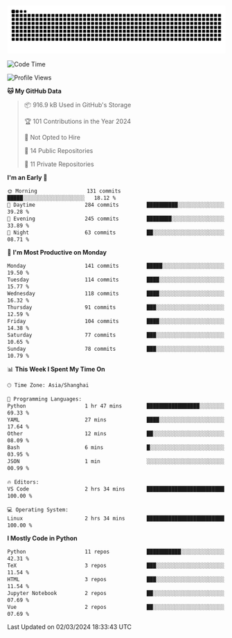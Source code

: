 ![](https://raw.githubusercontent.com/BorisYang326/BorisYang326/output/github-contribution-grid-snake-dark.svg)

<!--START_SECTION:waka-->
![Code Time](http://img.shields.io/badge/Code%20Time-38%20hrs%204%20mins-blue)

![Profile Views](http://img.shields.io/badge/Profile%20Views-0-blue)

**🐱 My GitHub Data** 

> 📦 916.9 kB Used in GitHub's Storage 
 > 
> 🏆 101 Contributions in the Year 2024
 > 
> 🚫 Not Opted to Hire
 > 
> 📜 14 Public Repositories 
 > 
> 🔑 11 Private Repositories 
 > 
**I'm an Early 🐤** 

```text
🌞 Morning                131 commits         █████░░░░░░░░░░░░░░░░░░░░   18.12 % 
🌆 Daytime                284 commits         ██████████░░░░░░░░░░░░░░░   39.28 % 
🌃 Evening                245 commits         ████████░░░░░░░░░░░░░░░░░   33.89 % 
🌙 Night                  63 commits          ██░░░░░░░░░░░░░░░░░░░░░░░   08.71 % 
```
📅 **I'm Most Productive on Monday** 

```text
Monday                   141 commits         █████░░░░░░░░░░░░░░░░░░░░   19.50 % 
Tuesday                  114 commits         ████░░░░░░░░░░░░░░░░░░░░░   15.77 % 
Wednesday                118 commits         ████░░░░░░░░░░░░░░░░░░░░░   16.32 % 
Thursday                 91 commits          ███░░░░░░░░░░░░░░░░░░░░░░   12.59 % 
Friday                   104 commits         ████░░░░░░░░░░░░░░░░░░░░░   14.38 % 
Saturday                 77 commits          ███░░░░░░░░░░░░░░░░░░░░░░   10.65 % 
Sunday                   78 commits          ███░░░░░░░░░░░░░░░░░░░░░░   10.79 % 
```


📊 **This Week I Spent My Time On** 

```text
🕑︎ Time Zone: Asia/Shanghai

💬 Programming Languages: 
Python                   1 hr 47 mins        █████████████████░░░░░░░░   69.33 % 
YAML                     27 mins             ████░░░░░░░░░░░░░░░░░░░░░   17.64 % 
Other                    12 mins             ██░░░░░░░░░░░░░░░░░░░░░░░   08.09 % 
Bash                     6 mins              █░░░░░░░░░░░░░░░░░░░░░░░░   03.95 % 
JSON                     1 min               ░░░░░░░░░░░░░░░░░░░░░░░░░   00.99 % 

🔥 Editors: 
VS Code                  2 hrs 34 mins       █████████████████████████   100.00 % 

💻 Operating System: 
Linux                    2 hrs 34 mins       █████████████████████████   100.00 % 
```

**I Mostly Code in Python** 

```text
Python                   11 repos            ███████████░░░░░░░░░░░░░░   42.31 % 
TeX                      3 repos             ███░░░░░░░░░░░░░░░░░░░░░░   11.54 % 
HTML                     3 repos             ███░░░░░░░░░░░░░░░░░░░░░░   11.54 % 
Jupyter Notebook         2 repos             ██░░░░░░░░░░░░░░░░░░░░░░░   07.69 % 
Vue                      2 repos             ██░░░░░░░░░░░░░░░░░░░░░░░   07.69 % 
```




 Last Updated on 02/03/2024 18:33:43 UTC
<!--END_SECTION:waka-->
